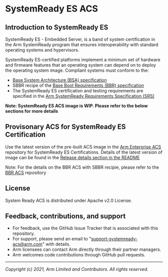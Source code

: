 # SystemReady ES ACS


## Introduction to SystemReady ES
SystemReady ES - Embedded Server, is a band of system certification in the Arm SystemReady program that ensures interoperability with standard operating systems and hypervisors.

SystemReady ES-certified platforms implement a minimum set of hardware and firmware features that an operating system can depend on to deploy the operating system image. Compliant systems must conform to the:
* [Base System Architecture (BSA) specification](https://developer.arm.com/documentation/den0094/latest)
* SBBR recipe of the [Base Boot Requirements (BBR) specification](https://developer.arm.com/documentation/den0044/latest)
* The SystemReady ES certification and testing requirements are specified in the [Arm SystemReady Requirements Specification (SRS)](https://developer.arm.com/documentation/den0109/latest)

**Note: SystemReady ES ACS image is WIP. Please refer to the below sections for more details**

## Provisonary ACS for SystemReady ES Certification
Use the latest version of the pre-built ACS image in the [Arm Enterprise ACS](https://github.com/ARM-software/arm-enterprise-acs) repository for SystemReady ES Certifications.
Details of the latest version of image can be found in the [Release details section in the README](https://github.com/ARM-software/arm-enterprise-acs/blob/master/README.md#release-details)

Note: For the details on the BBR ACS with SBBR recipie, please refer to the [BBR ACS](https://github.com/ARM-software/bbr-acs) repository 


## License
System Ready ACS is distributed under Apache v2.0 License.

## Feedback, contributions, and support

 - For feedback, use the GitHub Issue Tracker that is associated with this repository.
 - For support, please send an email to "support-systemready-acs@arm.com" with details.
 - Arm licensees can contact Arm directly through their partner managers.
 - Arm welcomes code contributions through GitHub pull requests.

--------------

*Copyright (c) 2021, Arm Limited and Contributors. All rights reserved.*
